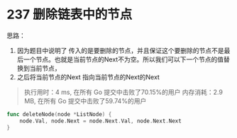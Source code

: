 # 237 删除链表中的节点

思路：

1. 因为题目中说明了 传入的是要删除的节点，并且保证这个要删除的节点不是最后一个节点。也就是当前节点的Next不为空。所以我们可以下一个节点的值替换到当前节点，
2. 之后将当前节点的Next 指向当前节点的Next的Next


> 执行用时：4 ms, 在所有 Go 提交中击败了70.15%的用户
> 		内存消耗：2.9 MB, 在所有 Go 提交中击败了59.74%的用户

```go
func deleteNode(node *ListNode) {
	node.Val, node.Next = node.Next.Val, node.Next.Next
}
```

